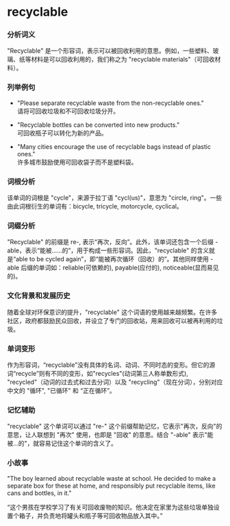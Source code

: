 # recyclable

### 分析词义

  

"Recyclable" 是一个形容词，表示可以被回收利用的意思。例如，一些塑料、玻璃、纸等材料是可以回收利用的，我们称之为 "recyclable materials"（可回收材料）。

  

### 列举例句

  

*   "Please separate recyclable waste from the non-recyclable ones."  
    请将可回收垃圾和不可回收垃圾分开。
    
      
    
*   "Recyclable bottles can be converted into new products."  
    可回收瓶子可以转化为新的产品。
    
      
    
*   "Many cities encourage the use of recyclable bags instead of plastic ones."  
    许多城市鼓励使用可回收袋子而不是塑料袋。
    
      
    

  

### 词根分析

  

该单词的词根是 "cycle"，来源于拉丁语 "cycl(us)"，意思为 "circle, ring"。一些由此词根衍生的单词有：bicycle, tricycle, motorcycle, cyclical。

  

### 词缀分析

  

"Recyclable" 的前缀是 re-, 表示“再次，反向”。此外，该单词还包含一个后缀 -able，表示“能被......的”，用于构成一些形容词。因此，"recyclable" 的含义就是“able to be cycled again”，即“能被再次循环（回收）的”。其他同样使用 -able 后缀的单词如：reliable(可依赖的), payable(应付的), noticeable(显而易见的)。

  

### 文化背景和发展历史

  

随着全球对环保意识的提升，"recyclable" 这个词语的使用越来越频繁。在许多社区，政府都鼓励民众回收，并设立了专门的回收站，用来回收可以被再利用的垃圾。

  

### 单词变形

  

作为形容词，“recyclable”没有具体的名词、动词、不同时态的变形。但它的源词“recycle”则有不同的变形，如"recycles"(动词第三人称单数形式), "recycled"（动词的过去式和过去分词）以及 "recycling"（现在分词），分别对应中文的 "循环", "已循环" 和 “正在循环”。

  

### 记忆辅助

  

"recyclable" 这个单词可以通过 "re-" 这个前缀帮助记忆，它表示"再次，反向"的意思，让人联想到 "再次" 使用，也即是 "回收" 的意思。结合 "-able" 表示"能被…的"，就容易记住这个单词的含义了。

  

### 小故事

  

"The boy learned about recyclable waste at school. He decided to make a separate box for these at home, and responsibly put recyclable items, like cans and bottles, in it."

  

“这个男孩在学校学习了有关可回收废物的知识。他决定在家里为这些垃圾单独设置个箱子，并负责地将罐头和瓶子等可回收物品放入其中。”
